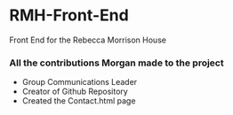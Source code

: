 # RMH-Front-End
Front End for the Rebecca Morrison House
<h3> All the contributions Morgan made to the project</h3>
  <ul>
    <li>Group Communications Leader</li>
    <li>Creator of Github Repository</li>
    <li>Created the Contact.html page</li>
  </ul>
